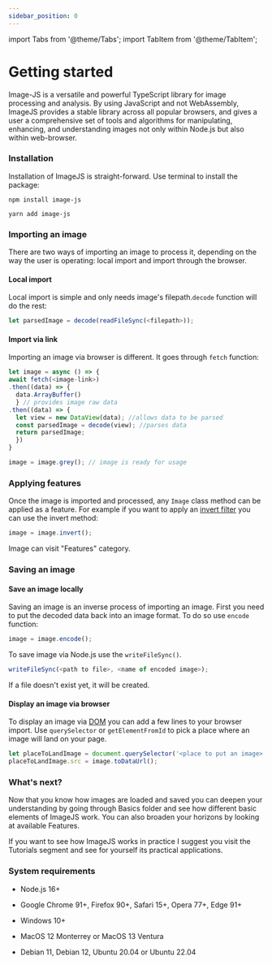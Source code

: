 ```yaml
---
sidebar_position: 0
---
```


import Tabs from '@theme/Tabs';
import TabItem from '@theme/TabItem';

# Getting started

Image-JS is a versatile and powerful TypeScript library for image processing and analysis. By using JavaScript and not WebAssembly, ImageJS provides a stable library across all popular browsers, and gives a user a comprehensive set of tools and algorithms for manipulating, enhancing, and understanding images not only within Node.js but also within web-browser.

### Installation

Installation of ImageJS is straight-forward. Use terminal to install the package:

<Tabs>
<TabItem value="npm" label="npm" default>

```
npm install image-js
```

</TabItem>
<TabItem value="yarn" label="yarn">

```
yarn add image-js
```

</TabItem>
</Tabs>

### Importing an image

There are two ways of importing an image to process it, depending on the way the user is operating: local import and import through the browser.

#### Local import

Local import is simple and only needs image's filepath.`decode` function will do the rest:

```ts
let parsedImage = decode(readFileSync(<filepath>));
```

#### Import via link

Importing an image via browser is different. It goes through `fetch` function:

```ts
let image = async () => {
await fetch(<image-link>)
.then((data) => {
  data.ArrayBuffer()
  } // provides image raw data
.then((data) => {
  let view = new DataView(data); //allows data to be parsed
  const parsedImage = decode(view); //parses data
  return parsedImage;
  })
}

image = image.grey(); // image is ready for usage
```

### Applying features

Once the image is imported and processed, any `Image` class method can be applied as a feature. For example if you want to apply an [invert filter](/Features/Filters/Invert.md 'internal link on invert filter') you can use the invert method:

```ts
image = image.invert();
```

Image can visit "Features" category.

### Saving an image

#### Save an image locally

Saving an image is an inverse process of importing an image.
First you need to put the decoded data back into an image format. To do so use `encode` function:

```ts
image = image.encode();
```

To save image via Node.js use the `writeFileSync()`.

```ts
writeFileSync(<path to file>, <name of encoded image>);
```

If a file doesn't exist yet, it will be created.

#### Display an image via browser

To display an image via [DOM](https://en.wikipedia.org/wiki/Document_Object_Model 'wikipedia link on dom') you can add a few lines to your browser import.
Use `querySelector` or `getElementFromId` to pick a place where an image will land on your page.

```ts
let placeToLandImage = document.querySelector('<place to put an image>');
placeToLandImage.src = image.toDataUrl();
```

### What's next?

Now that you know how images are loaded and saved you can deepen your understanding by going through Basics folder and see how different basic elements of ImageJS work. You can also broaden your horizons by looking at available Features.

If you want to see how ImageJS works in practice I suggest you visit the Tutorials segment and see for yourself its practical applications.

### System requirements

- Node.js 16+

- Google Chrome 91+, Firefox 90+, Safari 15+, Opera 77+, Edge 91+

- Windows 10+

- MacOS 12 Monterrey or MacOS 13 Ventura

- Debian 11, Debian 12, Ubuntu 20.04 or Ubuntu 22.04
